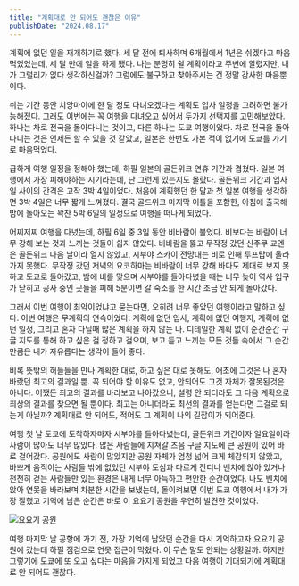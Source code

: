 ```yaml
---
title: "계획대로 안 되어도 괜찮은 이유"
publishDate: "2024.08.17"
---
```


계획에 없던 일을 재개하기로 했다. 세 달 전에 퇴사하며 6개월에서 1년은 쉬겠다고 마음 먹었었는데, 세 달 만에 일을 하게 됐다. 나는 분명히 쉴 계획이라고 주변에 알렸지만, 내가 그럴리가 없다 생각하신걸까? 그럼에도 불구하고 찾아주시는 건 정말 감사한 마음뿐이다.

쉬는 기간 동안 치앙마이에 한 달 정도 다녀오겠다는 계획도 입사 일정을 고려하면 불가능해졌다. 그래도 이번에는 꼭 여행을 다녀오고 싶어서 두가지 선택지를 고민해보았다. 하나는 차로 전국을 돌아다니는 것이고, 다른 하나는 도쿄 여행이었다. 차로 전국을 돌아다니는 것은 언제든 할 수 있을 것 같았고, 일본은 한번도 가본 적이 없기에 도쿄를 가기로 마음먹었다.

급하게 여행 일정을 정해야 했는데, 하필 일본의 골든위크 연휴 기간과 겹쳤다. 일본 여행에서 가장 피해야하는 시기라는데, 난 그런게 있는지도 몰랐다. 골든위크 기간과 입사일 사이의 간격은 고작 3박 4일이었다. 처음에 계획했던 한 달과 첫 일본 여행을 생각하면 3박 4일은 너무 짧게 느껴졌다. 결국 골드위크 마지막 이틀을 포함한, 아침에 출국해 밤에 돌아오는 꽉찬 5박 6일의 일정으로 여행을 떠나게 되었다.

어찌저찌 여행을 다녔는데, 하필 6일 중 3일 동안 비바람이 불었다. 비보다는 바람이 너무 강해 보는 것과 느끼는 것들이 쉽지 않았다. 비바람을 뚫고 무작정 갔던 신주쿠 교엔은 골든위크 다음 날이라 열지 않았고, 시부야 스카이 전망대는 비로 인해 루프탑에 올라가지 못했다. 무작정 갔던 저녁의 요코하마는 비바람이 너무 강해 바다도 제대로 보지 못하고 도쿄로 돌아갔고, 밤에 비를 맞으며 시부야를 돌아다녔을 때는 너무 늦어 역사 입구가 닫히고 공사 중인 곳들을 피해 5분이면 갈 숙소를 한 시간 조금 안 되게 돌아갔다.

그래서 이번 여행이 최악이었냐고 묻는다면, 오히려 너무 좋았던 여행이라고 말하고 싶다. 이번 여행은 무계획의 연속이었다. 계획에 없던 입사, 계획에 없던 여행지, 계획에 없던 일정, 그리고 혼자 다닐때 많은 계획을 하지 않는 나. 디테일한 계획 없이 순간순간 구글 지도를 통해 하고 싶은 걸 정하고 걸으며, 보고 듣고 느끼는 모든 것들 속에서 그 순간 만큼은 내가 자유롭다는 생각이 들어 좋다.

비록 뜻밖의 허들들을 만나 계획한 대로, 하고 싶은 대로 못해도, 애초에 그것은 나 혼자 바랐던 최고의 결과일 뿐. 꼭 되어야 할 이유도 없고, 안되어도 그것 자체가 잘못된것은 아니다. 어쨌든 최고의 결과를 바라보고 나아갔으니, 설령 안 되더라도 그 다음 계획으로 최상의 결과를 찾으면 될 뿐이다. 최고는 아니더라도 최선의 결과를 얻는다면 그걸로 되는게 아닐까? 계획대로 안 되어도, 적어도 그 계획이 나의 길잡이가 되어준다.

여행 첫 날 도쿄에 도착하자마자 시부야를 돌아다녔는데, 골든위크 기간이자 일요일이라 사람이 많아도 너무 많았다. 많은 사람들에 지쳐갈 즈음 구글 지도에 큰 공원이 있어 바로 걸어갔다. 공원에도 사람이 많았지만 공원 자체가 엄청 넓어 크게 체감되지 않았고, 바쁘게 움직이는 사람들 밖에 없었던 시부야 도심과 다르게 잔디나 벤치에 앉아 있거나 천천히 걷는 사람들만 있는 환경은 내게 너무 아늑하고 편안한 순간이었다. 나도 벤치에 앉아 연못을 바라보며 차분한 시간을 보냈는데, 돌이켜보면 이번 도쿄 여행에서 내가 가장 잘했고 기억에 남은 순간은 바로 이 요요기 공원을 우연히 발견한 것이었다.

![요요기 공원](yoyogi-park.jpeg)

여행 마지막 날 공항에 가기 전, 가장 기억에 남았던 순간을 다시 기억하고자 요요기 공원에 갔는데 하필 점검으로 연못 접근이 막혔다. 이 무슨 말도 안되는 상황일까. 하지만 그렇기에 도쿄에 또 오고 싶다는 마음을 가지게 되었고 다음 여행이 기대되기에 계획대로 안 되어도 괜찮다.
